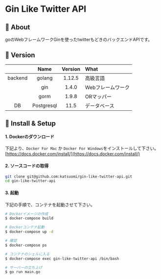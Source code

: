 # Gin Like Twitter API

## 💬 About

goのWebフレームワークGinを使ったtwitterもどきのバックエンドAPIです。

## 🌻 Version

||Name|Version|What|
|:-:|:-:|:-:|:-|
|backend|golang|1.12.5|高級言語|
||gin|1.4.0|Webフレームワーク|
||gorm|1.9.8|ORマッパー|
|DB|Postgresql|11.5|データベース|

## 🔰 Install & Setup

#### 1. Dockerのダウンロード

下記より、`Docker For Mac` か `Docker For Windows`をインストールして下さい。  
[https://docs.docker.com/install/](https://docs.docker.com/install/)

#### 2. ソースコードの取得

```bash
git clone git@github.com:katsuomi/gin-like-twitter-api.git
cd gin-like-twitter-api
```

#### 3. 起動

下記の手順で、コンテナを起動させて下さい。

```bash
# Dockerイメージの作成
$ docker-compose build

# Dockerコンテナ起動
$ docker-compose up -d

# 確認
$ docker-compose ps

# コンテナのシェルに入る
$ docker-compose exec gin-like-twitter-api /bin/bash 

# サーバーの立ち上げ
$ go run main.go
```

